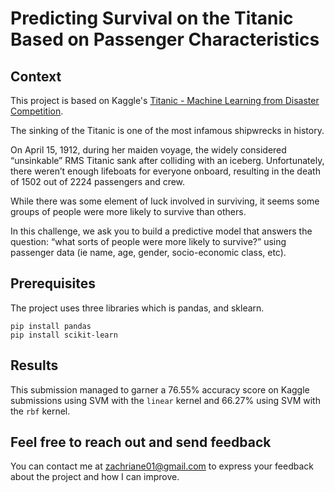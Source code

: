 # Predicting Survival on the Titanic Based on Passenger Characteristics

## Context
This project is based on Kaggle's [Titanic - Machine Learning from Disaster Competition](https://www.kaggle.com/competitions/titanic/overview).

The sinking of the Titanic is one of the most infamous shipwrecks in history.

On April 15, 1912, during her maiden voyage, the widely considered “unsinkable” RMS Titanic sank after colliding with an iceberg. Unfortunately, there weren’t enough lifeboats for everyone onboard, resulting in the death of 1502 out of 2224 passengers and crew.

While there was some element of luck involved in surviving, it seems some groups of people were more likely to survive than others.

In this challenge, we ask you to build a predictive model that answers the question: “what sorts of people were more likely to survive?” using passenger data (ie name, age, gender, socio-economic class, etc).

## Prerequisites
The project uses three libraries which is pandas, and sklearn.
```
pip install pandas
pip install scikit-learn
```

## Results
This submission managed to garner a 76.55% accuracy score on Kaggle submissions using SVM with the `linear` kernel and 66.27% using SVM with the `rbf` kernel.

## Feel free to reach out and send feedback
You can contact me at zachriane01@gmail.com to express your feedback about the project and how I can improve.